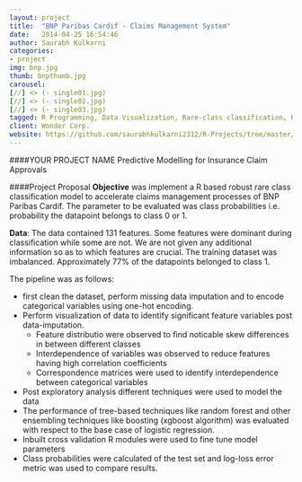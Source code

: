 ```yaml
---
layout: project
title:  "BNP Paribas Cardif - Claims Management System"
date:   2014-04-25 16:54:46
author: Saurabh Kulkarni
categories:
- project
img: bnp.jpg
thumb: bnpthumb.jpg
carousel:
[//] <> (- single01.jpg)
[//] <> (- single02.jpg)
[//] <> (- single03.jpg)
tagged: R Programming, Data Visualization, Rare-class classification, Kaggle
client: Wonder Corp.
website: https://github.com/saurabhkulkarni2312/R-Projects/tree/master/BNP-Paribas-Claims-Management
---
```

####YOUR PROJECT NAME
Predictive Modelling for Insurance Claim Approvals

####Project Proposal
**Objective** was implement a R based robust rare class classification model to accelerate claims management processes of BNP Paribas Cardif. The parameter to be evaluated was class probabilities i.e. probability the datapoint belongs to class 0 or 1. 

**Data**: The data contained 131 features. Some features were dominant during classification while some are not. We are not given any additional information so as to which features are crucial. The training dataset was imbalanced. Approximately 77% of the datapoints belonged to class 1.

The pipeline was as follows: 
- first clean the dataset, perform missing data imputation and to encode categorical variables using one-hot encoding. 
- Perform visualization of data to identify significant feature variables post data-imputation.
    - Feature distributio  were observed to find noticable skew differences in between different classes
    - Interdependence of variables was observed to reduce features having high correlation coefficients
    - Correspondence matrices were used to identify interdependence between categorical variables
- Post exploratory analysis different techniques were used to model the data
- The performance of tree-based techniques like random forest and other ensembling techniques like boosting (xgboost algorithm) was evaluated with respect to the base case of logistic regression. 
- Inbuilt cross validation R modules were used to fine tune model parameters
- Class probabilities were calculated of the test set and log-loss error metric was used to compare results.